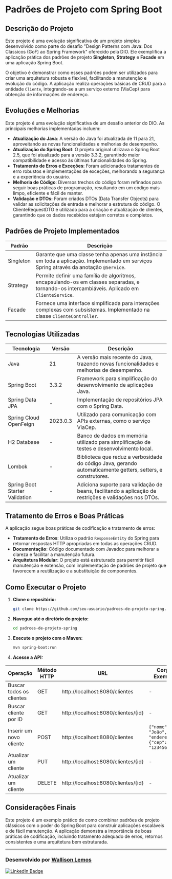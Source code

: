 # Padrões de Projeto com Spring Boot

## Descrição do Projeto

Este projeto é uma evolução significativa de um projeto simples desenvolvido como parte do desafio "Design Patterns com Java: Dos Clássicos (GoF) ao Spring Framework" oferecido pela DIO. Ele exemplifica a aplicação prática dos padrões de projeto **Singleton**, **Strategy** e **Facade** em uma aplicação Spring Boot.

O objetivo é demonstrar como esses padrões podem ser utilizados para criar uma arquitetura robusta e flexível, facilitando a manutenção e evolução do código. A aplicação realiza operações básicas de CRUD para a entidade `Cliente`, integrando-se a um serviço externo (ViaCep) para obtenção de informações de endereço.

## Evoluções e Melhorias

Este projeto é uma evolução significativa de um desafio anterior do DIO. As principais melhorias implementadas incluem:

- **Atualização do Java**: A versão do Java foi atualizada de 11 para 21, aproveitando as novas funcionalidades e melhorias de desempenho.
- **Atualização do Spring Boot**: O projeto original utilizava o Spring Boot 2.5, que foi atualizado para a versão 3.3.2, garantindo maior compatibilidade e acesso às últimas funcionalidades do Spring.
- **Tratamento de Erros e Exceções**: Foram adicionados tratamentos de erro robustos e implementações de exceções, melhorando a segurança e a experiência do usuário.
- **Melhoria de Código**: Diversos trechos do código foram refinados para seguir boas práticas de programação, resultando em um código mais limpo, eficiente e fácil de manter.
- **Validação e DTOs:** Foram criados DTOs (Data Transfer Objects) para validar as solicitações de entrada e melhorar a estrutura do código. O ClienteRequestDTO é utilizado para a criação e atualização de clientes, garantindo que os dados recebidos estejam corretos e completos.

## Padrões de Projeto Implementados

| Padrão    | Descrição                                                                                                                                     |
|-----------|-----------------------------------------------------------------------------------------------------------------------------------------------|
| Singleton | Garante que uma classe tenha apenas uma instância em toda a aplicação. Implementado em serviços Spring através da anotação `@Service`.        |
| Strategy  | Permite definir uma família de algoritmos, encapsulando-os em classes separadas, e tornando-os intercambiáveis. Aplicado em `ClienteService`. |
| Facade    | Fornece uma interface simplificada para interações complexas com subsistemas. Implementado na classe `ClienteController`.                     |

## Tecnologias Utilizadas

| Tecnologia                     | Versão   | Descrição                                                                                                    |
|--------------------------------|----------|--------------------------------------------------------------------------------------------------------------|
| Java                           | 21       | A versão mais recente do Java, trazendo novas funcionalidades e melhorias de desempenho.                     |
| Spring Boot                    | 3.3.2    | Framework para simplificação do desenvolvimento de aplicações Java.                                          |
| Spring Data JPA                | -        | Implementação de repositórios JPA com o Spring Data.                                                         |
| Spring Cloud OpenFeign         | 2023.0.3 | Utilizado para comunicação com APIs externas, como o serviço ViaCep.                                         |
| H2 Database                    | -        | Banco de dados em memória utilizado para simplificação de testes e desenvolvimento local.                    |
| Lombok                         | -        | Biblioteca que reduz a verbosidade do código Java, gerando automaticamente getters, setters, e construtores. |
| Spring Boot Starter Validation | -        | Adiciona suporte para validação de beans, facilitando a aplicação de restrições e validações nos DTOs.       |

## Tratamento de Erros e Boas Práticas

A aplicação segue boas práticas de codificação e tratamento de erros:

- **Tratamento de Erros**: Utiliza o padrão `ResponseEntity` do Spring para retornar respostas HTTP apropriadas em todas as operações CRUD.
- **Documentação**: Código documentado com Javadoc para melhorar a clareza e facilitar a manutenção futura.
- **Arquitetura Modular**: O projeto está estruturado para permitir fácil manutenção e extensão, com implementação de padrões de projeto que favorecem a reutilização e a substituição de componentes.

## Como Executar o Projeto

1. **Clone o repositório:**
   ```bash
   git clone https://github.com/seu-usuario/padroes-de-projeto-spring.git


2. **Navegue até o diretório do projeto:**
   ```bash
   cd padroes-de-projeto-spring

3. **Execute o projeto com o Maven:**
   ```bash
   mvn spring-boot:run

4. **Acesse a API:**

| Operação                 | Método HTTP | URL                                 | Corpo Exemplo                                       |
|--------------------------|-------------|-------------------------------------|-----------------------------------------------------|
| Buscar todos os clientes | GET         | http://localhost:8080/clientes      | -                                                   |
| Buscar cliente por ID    | GET         | http://localhost:8080/clientes/{id} | -                                                   |
| Inserir um novo cliente  | POST        | http://localhost:8080/clientes      | `{"nome": "João", "endereco": {"cep": "12345678"}}` |
| Atualizar um cliente     | PUT         | http://localhost:8080/clientes/{id} | -                                                   |
| Atualizar um cliente     | DELETE      | http://localhost:8080/clientes/{id} | -                                                   |

## Considerações Finais
Este projeto é um exemplo prático de como combinar padrões de projeto clássicos com o poder do Spring Boot para construir aplicações escaláveis e de fácil manutenção.
A aplicação demonstra a importância de boas práticas de codificação, incluindo tratamento adequado de erros, retornos consistentes e uma arquitetura bem estruturada.

---

### Desenvolvido por [Wallison Lemos](https://www.linkedin.com/in/wallisonlemosdev/)

[![LinkedIn Badge](https://img.shields.io/badge/Connect-blue?style=flat-square&logo=LinkedIn&logoColor=white)](https://www.linkedin.com/in/wallisonlemosdev/)
